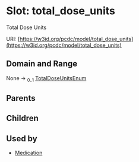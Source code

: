 
# Slot: total_dose_units


Total Dose Units

URI: [https://w3id.org/pcdc/model/total_dose_units](https://w3id.org/pcdc/model/total_dose_units)


## Domain and Range

None &#8594;  <sub>0..1</sub> [TotalDoseUnitsEnum](TotalDoseUnitsEnum.md)

## Parents


## Children


## Used by

 * [Medication](Medication.md)
